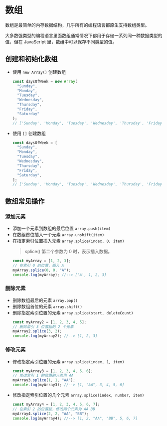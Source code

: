 # 数组

数组是最简单的内存数据结构，几乎所有的编程语言都原生支持数组类型。

大多数强类型的编程语言里面数组通常情况下都用于存储一系列同一种数据类型的值，但在 JavaScript 里，数组中可以保存不同类型的值。

## 创建和初始化数组

- 使用 `new Array()` 创建数组

  ```js
  const daysOfWeek = new Array(
    "Sunday",
    "Monday",
    "Tuesday",
    "Wednesday",
    "Thursday",
    "Friday",
    "Saturday"
  );
  // ['Sunday', 'Monday', 'Tuesday', 'Wednesday', 'Thursday', 'Friday', 'Saturday']
  ```

- 使用 `[]` 创建数组
  ```js
  const daysOfWeek = [
    "Sunday",
    "Monday",
    "Tuesday",
    "Wednesday",
    "Thursday",
    "Friday",
    "Saturday",
  ];
  // ['Sunday', 'Monday', 'Tuesday', 'Wednesday', 'Thursday', 'Friday', 'Saturday']
  ```

## 数组常见操作

### 添加元素

- 添加一个元素到数组的最后位置 `array.push(item)`
- 在数组首位插入一个元素 `array.unshift(item)`
- 在指定索引位置插入元素 `array.splice(index, 0, item)`
  > splice() 第二个参数为 0 时，表示插入数据。
  ```js
  const myArray = [1, 2, 3];
  // 在索引 0 的位置，插入 A
  myArray.splice(0, 0, "A");
  console.log(myArray); //--> ['A', 1, 2, 3]
  ```

### 删除元素

- 删除数组最后的元素 `array.pop()`
- 删除数组首位的元素 `array.shift()`
- 删除指定索引位置的元素 `array.splice(start, deleteCount)`
  ```js
  const myArray2 = [1, 2, 3, 4, 5];
  // 删除索引 3 位置起的 2 个元素
  myArray2.splice(3, 2);
  console.log(myArray2); //--> [1, 2, 3]
  ```

### 修改元素

- 修改指定索引位置的元素 `array.splice(index, 1, item)`
  ```js
  const myArray3 = [1, 2, 3, 4, 5, 6];
  // 修改索引 1 的位置的元素为 AA
  myArray3.splice(1, 1, "AA");
  console.log(myArray3); //--> [1, "AA", 3, 4, 5, 6]
  ```

- 修改指定索引位置的几个元素 `array.splice(index, number, item)`
  ```js
  const myArray4 = [1, 2, 3, 4, 5, 6, 7];
  // 在索引 2 的位置起，修改两个元素为 AA BB
  myArray4.splice(2, 2, "AA", "BB");
  console.log(myArray4); //--> [1, 2, "AA", "BB", 5, 6, 7]
  ```
